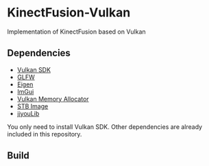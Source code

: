 # KinectFusion-Vulkan
Implementation of KinectFusion based on Vulkan

## Dependencies

- [Vulkan SDK](https://www.vulkan.org/)
- [GLFW](https://www.glfw.org/)
- [Eigen](https://eigen.tuxfamily.org/index.php?title=Main_Page)
- [ImGui](https://github.com/ocornut/imgui)
- [Vulkan Memory Allocator](https://github.com/GPUOpen-LibrariesAndSDKs/VulkanMemoryAllocator)
- [STB Image](https://github.com/nothings/stb)
- [jjyouLib](https://github.com/YJJfish/jjyouLib)

You only need to install Vulkan SDK. Other dependencies are already included in this repository.

## Build
